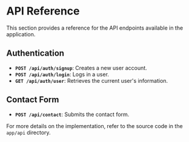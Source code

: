 # API Reference

This section provides a reference for the API endpoints available in the application.

## Authentication

- **`POST /api/auth/signup`**: Creates a new user account.
- **`POST /api/auth/login`**: Logs in a user.
- **`GET /api/auth/user`**: Retrieves the current user's information.

## Contact Form

- **`POST /api/contact`**: Submits the contact form.

For more details on the implementation, refer to the source code in the `app/api` directory.
